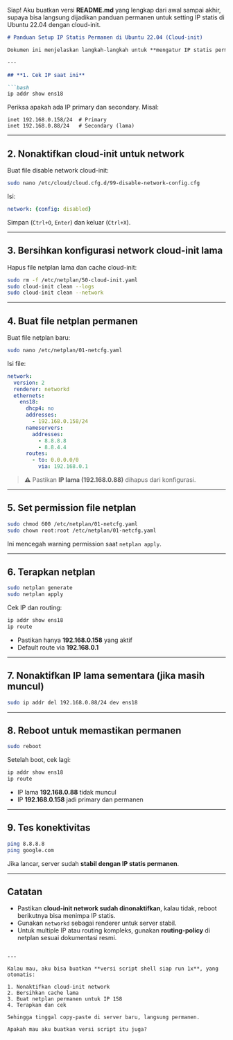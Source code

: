Siap! Aku buatkan versi **README.md** yang lengkap dari awal sampai akhir, supaya bisa langsung dijadikan panduan permanen untuk setting IP statis di Ubuntu 22.04 dengan cloud-init.

````markdown
# Panduan Setup IP Statis Permanen di Ubuntu 22.04 (Cloud-init)

Dokumen ini menjelaskan langkah-langkah untuk **mengatur IP statis permanen** di Ubuntu 22.04, termasuk menonaktifkan cloud-init agar konfigurasi tidak hilang setelah reboot. Panduan ini juga memastikan IP lama (secondary) dinonaktifkan.

---

## **1. Cek IP saat ini**

```bash
ip addr show ens18
````

Periksa apakah ada IP primary dan secondary. Misal:

```
inet 192.168.0.158/24  # Primary
inet 192.168.0.88/24   # Secondary (lama)
```

---

## **2. Nonaktifkan cloud-init untuk network**

Buat file disable network cloud-init:

```bash
sudo nano /etc/cloud/cloud.cfg.d/99-disable-network-config.cfg
```

Isi:

```yaml
network: {config: disabled}
```

Simpan (`Ctrl+O`, `Enter`) dan keluar (`Ctrl+X`).

---

## **3. Bersihkan konfigurasi network cloud-init lama**

Hapus file netplan lama dan cache cloud-init:

```bash
sudo rm -f /etc/netplan/50-cloud-init.yaml
sudo cloud-init clean --logs
sudo cloud-init clean --network
```

---

## **4. Buat file netplan permanen**

Buat file netplan baru:

```bash
sudo nano /etc/netplan/01-netcfg.yaml
```

Isi file:

```yaml
network:
  version: 2
  renderer: networkd
  ethernets:
    ens18:
      dhcp4: no
      addresses:
        - 192.168.0.158/24
      nameservers:
        addresses:
          - 8.8.8.8
          - 8.8.4.4
      routes:
        - to: 0.0.0.0/0
          via: 192.168.0.1
```

> ⚠️ Pastikan **IP lama (192.168.0.88)** dihapus dari konfigurasi.

---

## **5. Set permission file netplan**

```bash
sudo chmod 600 /etc/netplan/01-netcfg.yaml
sudo chown root:root /etc/netplan/01-netcfg.yaml
```

Ini mencegah warning permission saat `netplan apply`.

---

## **6. Terapkan netplan**

```bash
sudo netplan generate
sudo netplan apply
```

Cek IP dan routing:

```bash
ip addr show ens18
ip route
```

* Pastikan hanya **192.168.0.158** yang aktif
* Default route via **192.168.0.1**

---

## **7. Nonaktifkan IP lama sementara (jika masih muncul)**

```bash
sudo ip addr del 192.168.0.88/24 dev ens18
```

---

## **8. Reboot untuk memastikan permanen**

```bash
sudo reboot
```

Setelah boot, cek lagi:

```bash
ip addr show ens18
ip route
```

* IP lama **192.168.0.88** tidak muncul
* IP **192.168.0.158** jadi primary dan permanen

---

## **9. Tes konektivitas**

```bash
ping 8.8.8.8
ping google.com
```

Jika lancar, server sudah **stabil dengan IP statis permanen**.

---

## **Catatan**

* Pastikan **cloud-init network sudah dinonaktifkan**, kalau tidak, reboot berikutnya bisa menimpa IP statis.
* Gunakan `networkd` sebagai renderer untuk server stabil.
* Untuk multiple IP atau routing kompleks, gunakan **routing-policy** di netplan sesuai dokumentasi resmi.

```

---

Kalau mau, aku bisa buatkan **versi script shell siap run 1x**, yang otomatis:

1. Nonaktifkan cloud-init network  
2. Bersihkan cache lama  
3. Buat netplan permanen untuk IP 158  
4. Terapkan dan cek  

Sehingga tinggal copy-paste di server baru, langsung permanen.  

Apakah mau aku buatkan versi script itu juga?
```
